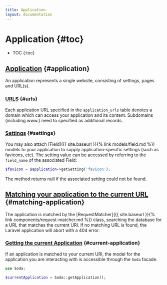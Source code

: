 ```yaml
---
title: Application
layout: documentation
---
```


# Application {#toc}

* TOC
{:toc}

## [Application](#application) {#application}

An application represents a single website, consisting of settings, pages and URL(s).

### [URLS](#urls) {#urls}

Each application URL specified in the `application_urls` table denotes a domain which can access your application and its content. Subdomains (including www.) need to specified as additional records.

### [Settings](#settings) {#settings}

You may also attach [Field]({{ site.baseurl }}{% link models/field.md %}) models to your application to supply application-specific settings (such as favicons, etc). The setting value can be accessed by referring to the `field_name` of the associated Field:

```php
$favicon = $application->getSetting('favicon');
```

The method returns null if the associated setting could not be found.

## [Matching your application to the current URL](#matching-application) {#matching-application}

The application is matched by the [RequestMatcher]({{ site.baseurl }}{% link components/request-matcher.md %}) class, searching the database for a URL that matches the current URI. If no matching URL is found, the Laravel application will abort with a 404 error.

### [Getting the current Application](#current-application) {#current-application}

If an application is matched to your current URI, the model for the application you are interacting with is accessible through the `Soda` facade.

```php
use Soda;

$currentApplication = Soda::getApplication();
```
